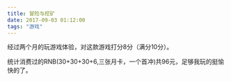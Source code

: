 ```yaml
---
title: 冒险与挖矿
date: 2017-09-03 01:12:00
tags: "游戏"
---
```


经过两个月的玩游戏体验，对这款游戏打分8分（满分10分）。

<!--more-->

统计消费过的RNB(30+30+30+6,三张月卡，一个首冲)共96元，足够我玩的挺愉快的了。